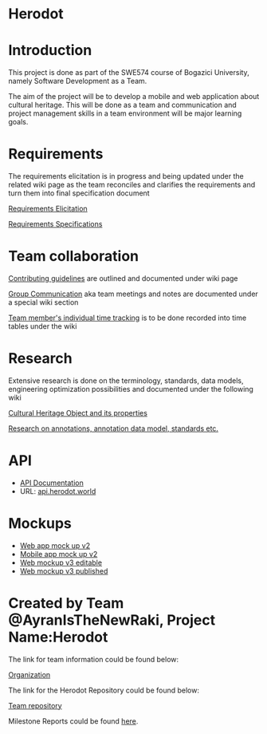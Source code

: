 # Herodot

# Introduction #
This project is done as part of the SWE574 course of Bogazici University, namely Software Development as a Team.

The aim of the project will be to develop a mobile and web application about cultural heritage. This will be done as a team and communication and project management skills in a team environment will be major learning goals.

# Requirements

The requirements elicitation is in progress and being updated under the related wiki page as the team reconciles and clarifies the requirements and turn them into final specification document 

[Requirements Elicitation ](https://github.com/AyranIsTheNewRaki/Herodot/wiki/Requirements-Elicitation)

[ Requirements Specifications](https://github.com/AyranIsTheNewRaki/Herodot/wiki/Requirements-Specification)

# Team collaboration

[Contributing guidelines](https://github.com/AyranIsTheNewRaki/Herodot/wiki/Contributing-Guidelines) are outlined and documented under wiki page

[Group Communication](https://github.com/AyranIsTheNewRaki/Herodot/wiki/Group-Communication) aka team meetings and notes are documented under a special wiki section 

[Team member's individual time tracking](https://github.com/AyranIsTheNewRaki/Herodot/wiki/Log-(Emre-Bolat)) is to be done recorded into time tables under the wiki 
# Research #
Extensive research is done on the terminology, standards, data models, engineering optimization possibilities and documented under the following wiki

[Cultural Heritage Object and its properties](https://github.com/AyranIsTheNewRaki/Herodot/wiki/cultural-heritage-categories-and-properties) 

[Research on annotations, annotation data model, standards etc. ](https://github.com/AyranIsTheNewRaki/Herodot/wiki/Research-on-web-annotation,-data-model,-standards-etc.)

# API

- [API Documentation](https://github.com/AyranIsTheNewRaki/Herodot/wiki/API-Documentation)
- URL: [api.herodot.world](http://api.herodot.world)

# Mockups
- [Web app mock up v2](https://invis.io/BPAQ32HEG)
- [Mobile app mock up v2](https://invis.io/B8APVG6VG) 
- [Web mockup v3 editable](https://drive.google.com/file/d/0B-1y2ZQCjTGvSG5Bd2RSd1hxajA/view?usp=sharing) 
- [Web mockup v3 published](https://www.draw.io/?lightbox=1&highlight=0000ff&edit=_blank&layers=1&nav=1&title=V3Copy%20of%20herodotHome1.xml#Uhttps%3A%2F%2Fdrive.google.com%2Fuc%3Fid%3D0B-1y2ZQCjTGvSG5Bd2RSd1hxajA%26export%3Ddownload)

# Created by Team @AyranIsTheNewRaki, Project Name:Herodot #

The link for team information could be found below:

[Organization](https://github.com/orgs/AyranIsTheNewRaki/people) 

The link for the Herodot Repository could be found below:

[Team repository ](https://github.com/AyranIsTheNewRaki/Herodot)

Milestone Reports could be found [here](https://github.com/AyranIsTheNewRaki/Herodot/wiki/Milestones-Report-Hub).

